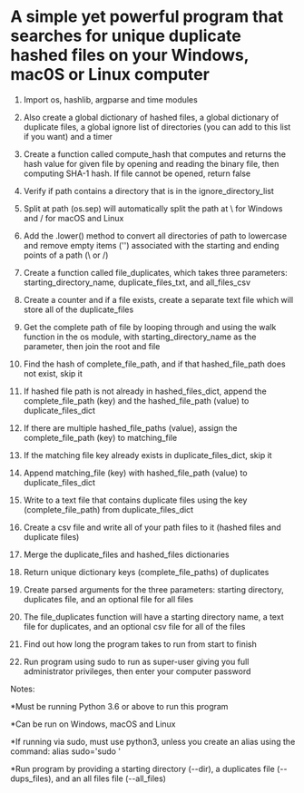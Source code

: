 # A simple yet powerful program that searches for unique duplicate hashed files on your Windows, mac0S or Linux computer

1. Import os, hashlib, argparse and time modules

2. Also create a global dictionary of hashed files, a global dictionary of duplicate files, a global ignore list of directories (you can add to this list if you want) and a timer

3. Create a function called compute_hash that computes and returns the hash value for given file by opening and reading the binary file, then computing SHA-1 hash. If file cannot be opened, return false

4. Verify if path contains a directory that is in the ignore_directory_list

5. Split at path (os.sep) will automatically split the path at \ for Windows and / for macOS and Linux

6. Add the .lower() method to convert all directories of path to lowercase and remove empty items ('') associated with the starting and ending points of a path (\ or /)

7. Create a function called file_duplicates, which takes three parameters: starting_directory_name, duplicate_files_txt, and all_files_csv

8. Create a counter and if a file exists, create a separate text file which will store all of the duplicate_files

9. Get the complete path of file by looping through and using the walk function in the os module, with starting_directory_name as the parameter, then join the root and file

10. Find the hash of complete_file_path, and if that hashed_file_path does not exist, skip it

11. If hashed file path is not already in hashed_files_dict, append the complete_file_path (key) and the hashed_file_path (value) to duplicate_files_dict

12. If there are multiple hashed_file_paths (value), assign the complete_file_path (key) to matching_file

13. If the matching file key already exists in duplicate_files_dict, skip it

14. Append matching_file (key) with hashed_file_path (value) to duplicate_files_dict

15. Write to a text file that contains duplicate files using the key (complete_file_path) from duplicate_files_dict

16. Create a csv file and write all of your path files to it (hashed files and duplicate files)

17. Merge the duplicate_files and hashed_files dictionaries

18. Return unique dictionary keys (complete_file_paths) of duplicates

19. Create parsed arguments for the three parameters: starting directory, duplicates file, and an optional file for all files

20. The file_duplicates function will have a starting directory name, a text file for duplicates, and an optional csv file for all of the files

21. Find out how long the program takes to run from start to finish

22. Run program using sudo to run as super-user giving you full administrator privileges, then enter your computer password

Notes:

*Must be running Python 3.6 or above to run this program

*Can be run on Windows, macOS and Linux

*If running via sudo, must use python3, unless you create an alias using the command: alias sudo='sudo '

*Run program by providing a starting directory (--dir), a duplicates file (--dups_files), and an all files file (--all_files)
